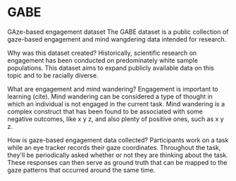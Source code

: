 # GABE
GAze-based engagement dataset
The GABE dataset is a public collection of gaze-based engagement and mind wangdering data intended for research.

Why was this dataset created?
Historically, scientific research on engagement has been conducted on predominately white sample populations. This dataset aims to expand publicly available data on this topic and to be racially diverse.

What are engagement and mind wandering?
Engagement is important to learning (cite). Mind wandering can be considered a type of thought in which an individual is not engaged in the current task. Mind wandering is a complex construct that has been found to be associated with some negative outcomes, like x y z, and also plenty of positive ones, such as x y z.

How is gaze-based engagement data collected?
Participants work on a task while an eye tracker records their gaze coordinates. Throughout the task, they'll be periodically asked whether or not they are thinking about the task. These responses can then serve as ground truth that can be mapped to the gaze patterns that occurred around the same time.

